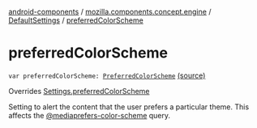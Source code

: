 [android-components](../../index.md) / [mozilla.components.concept.engine](../index.md) / [DefaultSettings](index.md) / [preferredColorScheme](./preferred-color-scheme.md)

# preferredColorScheme

`var preferredColorScheme: `[`PreferredColorScheme`](../../mozilla.components.concept.engine.mediaquery/-preferred-color-scheme/index.md) [(source)](https://github.com/mozilla-mobile/android-components/blob/master/components/concept/engine/src/main/java/mozilla/components/concept/engine/Settings.kt#L194)

Overrides [Settings.preferredColorScheme](../-settings/preferred-color-scheme.md)

Setting to alert the content that the user prefers a particular theme. This affects the
[@mediaprefers-color-scheme](#) query.

